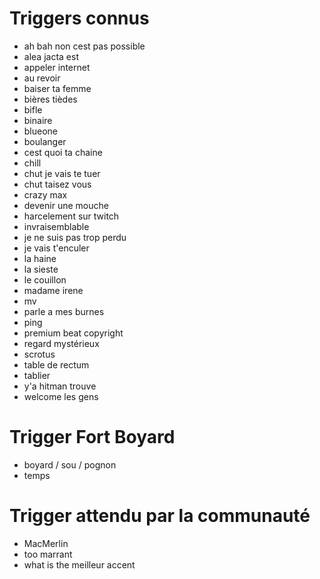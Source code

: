 # Triggers connus
* ah bah non cest pas possible
* alea jacta est
* appeler internet
* au revoir
* baiser ta femme
* bières tièdes
* bifle
* binaire
* blueone
* boulanger
* cest quoi ta chaine
* chill
* chut je vais te tuer
* chut taisez vous
* crazy max
* devenir une mouche
* harcelement sur twitch
* invraisemblable
* je ne suis pas trop perdu
* je vais t'enculer
* la haine
* la sieste
* le couillon
* madame irene
* mv
* parle a mes burnes
* ping
* premium beat copyright
* regard mystérieux
* scrotus
* table de rectum
* tablier
* y'a hitman trouve
* welcome les gens

# Trigger Fort Boyard
* boyard / sou / pognon
* temps

# Trigger attendu par la communauté
* MacMerlin
* too marrant
* what is the meilleur accent
